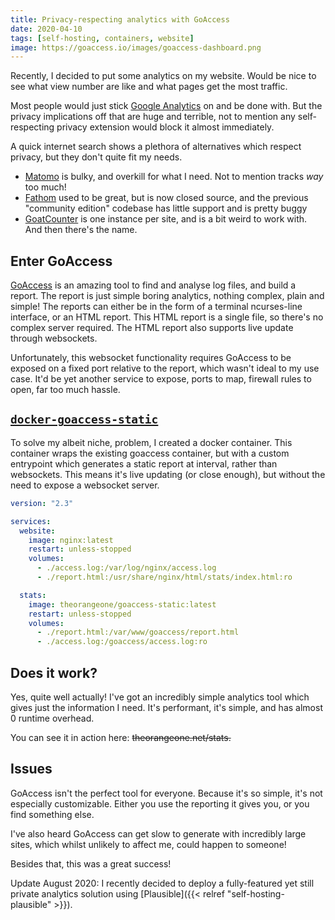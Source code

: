 ```yaml
---
title: Privacy-respecting analytics with GoAccess
date: 2020-04-10
tags: [self-hosting, containers, website]
image: https://goaccess.io/images/goaccess-dashboard.png
---
```


Recently, I decided to put some analytics on my website. Would be nice to see what view number are like and what pages get the most traffic.

Most people would just stick [Google Analytics](https://analytics.google.com/) on and be done with. But the privacy implications off that are huge and terrible, not to mention any self-respecting privacy extension would block it almost immediately.

A quick internet search shows a plethora of alternatives which respect privacy, but they don't quite fit my needs.

- [Matomo](https://matomo.org/) is bulky, and overkill for what I need. Not to mention tracks _way_ too much!
- [Fathom](https://usefathom.com/) used to be great, but is now closed source, and the previous "community edition" codebase has little support and is pretty buggy
- [GoatCounter](https://www.goatcounter.com/) is one instance per site, and is a bit weird to work with. And then there's the name.

## Enter GoAccess

[GoAccess](https://goaccess.io/) is an amazing tool to find and analyse log files, and build a report. The report is just simple boring analytics, nothing complex, plain and simple! The reports can either be in the form of a terminal ncurses-line interface, or an HTML report. This HTML report is a single file, so there's no complex server required. The HTML report also supports live update through websockets.

Unfortunately, this websocket functionality requires GoAccess to be exposed on a fixed port relative to the report, which wasn't ideal to my use case. It'd be yet another service to expose, ports to map, firewall rules to open, far too much hassle.

## [`docker-goaccess-static`](https://github.com/RealOrangeOne/docker-goaccess-static/)

To solve my albeit niche, problem, I created a docker container. This container wraps the existing goaccess container, but with a custom entrypoint which generates a static report at interval, rather than websockets. This means it's live updating (or close enough), but without the need to expose a websocket server.

```yaml
version: "2.3"

services:
  website:
    image: nginx:latest
    restart: unless-stopped
    volumes:
      - ./access.log:/var/log/nginx/access.log
      - ./report.html:/usr/share/nginx/html/stats/index.html:ro

  stats:
    image: theorangeone/goaccess-static:latest
    restart: unless-stopped
    volumes:
      - ./report.html:/var/www/goaccess/report.html
      - ./access.log:/goaccess/access.log:ro

```

## Does it work?

Yes, quite well actually! I've got an incredibly simple analytics tool which gives just the information I need. It's performant, it's simple, and has almost 0 runtime overhead.

You can see it in action here:  ~~theorangeone.net/stats.~~

## Issues

GoAccess isn't the perfect tool for everyone. Because it's so simple, it's not especially customizable. Either you use the reporting it gives you, or you find something else.

I've also heard GoAccess can get slow to generate with incredibly large sites, which whilst unlikely to affect me, could happen to someone!

Besides that, this was a great success!

Update August 2020: I recently decided to deploy a fully-featured yet still private analytics solution using [Plausible]({{< relref "self-hosting-plausible" >}}).
